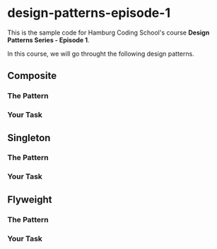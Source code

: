 # design-patterns-episode-1

This is the sample code for Hamburg Coding School's course **Design Patterns Series - Episode 1**.

In this course, we will go throught the following design patterns.

## Composite

### The Pattern

### Your Task

## Singleton

### The Pattern

### Your Task

## Flyweight

### The Pattern

### Your Task


